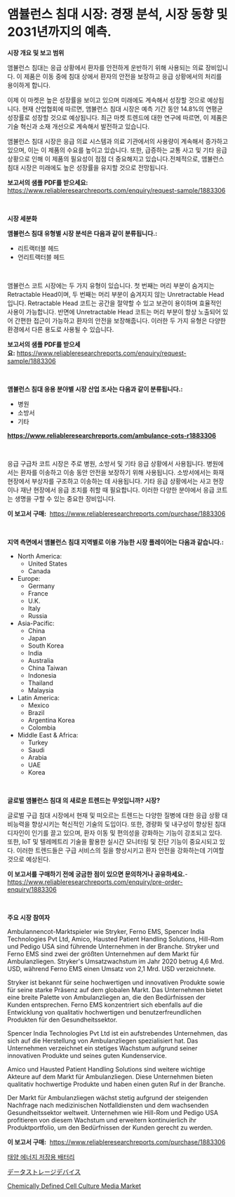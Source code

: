 <p><h1>앰뷸런스 침대 시장: 경쟁 분석, 시장 동향 및 2031년까지의 예측.</h1></p><p><strong>시장 개요 및 보고 범위</strong></p>
<p><p>앰뷸런스 침대는 응급 상황에서 환자를 안전하게 운반하기 위해 사용되는 의료 장비입니다. 이 제품은 이동 중에 침대 상에서 환자의 안전을 보장하고 응급 상황에서의 처리를 용이하게 합니다. </p><p>이제 이 마켓은 높은 성장률을 보이고 있으며 미래에도 계속해서 성장할 것으로 예상됩니다. 현재 산업협회에 따르면, 앰뷸런스 침대 시장은 예측 기간 동안 14.8%의 연평균 성장률로 성장할 것으로 예상됩니다. 최근 마켓 트렌드에 대한 연구에 따르면, 이 제품은 기술 혁신과 소재 개선으로 계속해서 발전하고 있습니다.</p><p>앰뷸런스 침대 시장은 응급 의료 시스템과 의료 기관에서의 사용량이 계속해서 증가하고 있으며, 이는 이 제품의 수요를 높이고 있습니다. 또한, 급증하는 교통 사고 및 기타 응급 상황으로 인해 이 제품의 필요성이 점점 더 중요해지고 있습니다.전체적으로, 앰뷸런스 침대 시장은 미래에도 높은 성장률을 유지할 것으로 전망됩니다.</p></p>
<p><strong>보고서의 샘플 PDF를 받으세요:</strong> <a href="https://www.reliableresearchreports.com/enquiry/request-sample/1883306">https://www.reliableresearchreports.com/enquiry/request-sample/1883306</a></p>
<p>&nbsp;</p>
<p><strong>시장 세분화</strong></p>
<p><strong>앰뷸런스 침대 유형별 시장 분석은 다음과 같이 분류됩니다.:</strong></p>
<p><ul><li>리트랙터블 헤드</li><li>언리트랙터블 헤드</li></ul></p>
<p>&nbsp;</p>
<p><p>앰뷸런스 코트 시장에는 두 가지 유형이 있습니다. 첫 번째는 머리 부분이 숨겨지는 Retractable Head이며, 두 번째는 머리 부분이 숨겨지지 않는 Unretractable Head입니다. Retractable Head 코트는 공간을 절약할 수 있고 보관이 용이하며 효율적인 사용이 가능합니다. 반면에 Unretractable Head 코트는 머리 부분이 항상 노출되어 있어 간편한 접근이 가능하고 환자의 안전을 보장해줍니다. 이러한 두 가지 유형은 다양한 환경에서 다른 용도로 사용될 수 있습니다.</p></p>
<p><strong>보고서의 샘플 PDF를 받으세요:</strong>&nbsp;<a href="https://www.reliableresearchreports.com/enquiry/request-sample/1883306">https://www.reliableresearchreports.com/enquiry/request-sample/1883306</a></p>
<p>&nbsp;</p>
<p><strong> 앰뷸런스 침대 응용 분야별 시장 산업 조사는 다음과 같이 분류됩니다.:</strong></p>
<p><ul><li>병원</li><li>소방서</li><li>기타</li></ul></p>
<p><strong><a href="https://www.reliableresearchreports.com/ambulance-cots-r1883306">https://www.reliableresearchreports.com/ambulance-cots-r1883306</a></strong></p>
<p>&nbsp;</p>
<p><p>응급 구급차 코트 시장은 주로 병원, 소방서 및 기타 응급 상황에서 사용됩니다. 병원에서는 환자를 이송하고 이송 동안 안전을 보장하기 위해 사용됩니다. 소방서에서는 화재 현장에서 부상자를 구조하고 이송하는 데 사용됩니다. 기타 응급 상황에서는 사고 현장이나 재난 현장에서 응급 조치를 취할 때 필요합니다. 이러한 다양한 분야에서 응급 코트는 생명을 구할 수 있는 중요한 장비입니다.</p></p>
<p><strong>이 보고서 구매:</strong>&nbsp; <a href="https://www.reliableresearchreports.com/purchase/1883306">https://www.reliableresearchreports.com/purchase/1883306</a></p>
<p>&nbsp;</p>
<p><strong>지역 측면에서 앰뷸런스 침대 지역별로 이용 가능한 시장 플레이어는 다음과 같습니다.:</strong></p>
<p><ul>
    <li>
        North America:
        <ul>
            <li>United States</li>
            <li>Canada</li>
        </ul>
    </li>
    <li>
        Europe:
        <ul>
            <li>Germany</li>
            <li>France</li>
            <li>U.K.</li>
            <li>Italy</li>
            <li>Russia</li>
        </ul>
    </li>
    <li>
        Asia-Pacific:
        <ul>
            <li>China</li>
            <li>Japan</li>
            <li>South Korea</li>
            <li>India</li>
            <li>Australia</li>
            <li>China Taiwan</li>
            <li>Indonesia</li>
            <li>Thailand</li>
            <li>Malaysia</li>
        </ul>
    </li>
    <li>
        Latin America:
        <ul>
            <li>Mexico</li>
            <li>Brazil</li>
            <li>Argentina Korea</li>
            <li>Colombia</li>
        </ul>
    </li>
    <li>
        Middle East & Africa:
        <ul>
            <li>Turkey</li>
            <li>Saudi</li>
            <li>Arabia</li>
            <li>UAE</li>
            <li>Korea</li>
        </ul>
    </li>
    </ul></p>
<p>&nbsp;</p>
<p><strong>글로벌 앰뷸런스 침대 의 새로운 트렌드는 무엇입니까? 시장?</strong></p>
<p><p>글로벌 구급 침대 시장에서 현재 및 떠오르는 트렌드는 다양한 질병에 대한 응급 상황 대비능력을 향상시키는 혁신적인 기술의 도입이다. 또한, 경량화 및 내구성이 향상된 침대 디자인이 인기를 끌고 있으며, 환자 이동 및 편의성을 강화하는 기능이 강조되고 있다. 또한, IoT 및 텔레메트리 기술을 활용한 실시간 모니터링 및 진단 기능이 중요시되고 있다. 이러한 트렌드들은 구급 서비스의 질을 향상시키고 환자 안전을 강화하는데 기여할 것으로 예상된다.</p></p>
<p><strong>이 보고서를 구매하기 전에 궁금한 점이 있으면 문의하거나 공유하세요.</strong>- <a href="https://www.reliableresearchreports.com/enquiry/pre-order-enquiry/1883306">https://www.reliableresearchreports.com/enquiry/pre-order-enquiry/1883306</a></p>
<p>&nbsp;</p>
<p><strong>주요 시장 참여자</strong></p>
<p><p>Ambulannencot-Marktspieler wie Stryker, Ferno EMS, Spencer India Technologies Pvt Ltd, Amico, Hausted Patient Handling Solutions, Hill-Rom und Pedigo USA sind führende Unternehmen in der Branche. Stryker und Ferno EMS sind zwei der größten Unternehmen auf dem Markt für Ambulanzliegen. Stryker's Umsatzwachstum im Jahr 2020 betrug 4,6 Mrd. USD, während Ferno EMS einen Umsatz von 2,1 Mrd. USD verzeichnete.</p><p>Stryker ist bekannt für seine hochwertigen und innovativen Produkte sowie für seine starke Präsenz auf dem globalen Markt. Das Unternehmen bietet eine breite Palette von Ambulanzliegen an, die den Bedürfnissen der Kunden entsprechen. Ferno EMS konzentriert sich ebenfalls auf die Entwicklung von qualitativ hochwertigen und benutzerfreundlichen Produkten für den Gesundheitssektor.</p><p>Spencer India Technologies Pvt Ltd ist ein aufstrebendes Unternehmen, das sich auf die Herstellung von Ambulanzliegen spezialisiert hat. Das Unternehmen verzeichnet ein stetiges Wachstum aufgrund seiner innovativen Produkte und seines guten Kundenservice.</p><p>Amico und Hausted Patient Handling Solutions sind weitere wichtige Akteure auf dem Markt für Ambulanzliegen. Diese Unternehmen bieten qualitativ hochwertige Produkte und haben einen guten Ruf in der Branche.</p><p>Der Markt für Ambulanzliegen wächst stetig aufgrund der steigenden Nachfrage nach medizinischen Notfalldiensten und dem wachsenden Gesundheitssektor weltweit. Unternehmen wie Hill-Rom und Pedigo USA profitieren von diesem Wachstum und erweitern kontinuierlich ihr Produktportfolio, um den Bedürfnissen der Kunden gerecht zu werden.</p></p>
<p><strong>이 보고서 구매:</strong>&nbsp;&nbsp;<a href="https://www.reliableresearchreports.com/purchase/1883306">https://www.reliableresearchreports.com/purchase/1883306</a></p>
<p><p><a href="https://github.com/fernandotryO5lson96765/Market-Research-Report-List-1/blob/main/439728519404.md">태양 에너지 저장용 배터리</a></p><p><a href="https://github.com/EmoryYundt1935/Market-Research-Report-List-1/blob/main/492904120902.md">データストレージデバイス</a></p><p><a href="https://butternut-bug-553.notion.site/Insights-into-Chemically-Defined-Cell-Culture-Media-Market-Size-Analysing-Market-Share-Trends-and-dbfeb3ae4e94445b9ea0b65984ccb268">Chemically Defined Cell Culture Media Market</a></p></p>